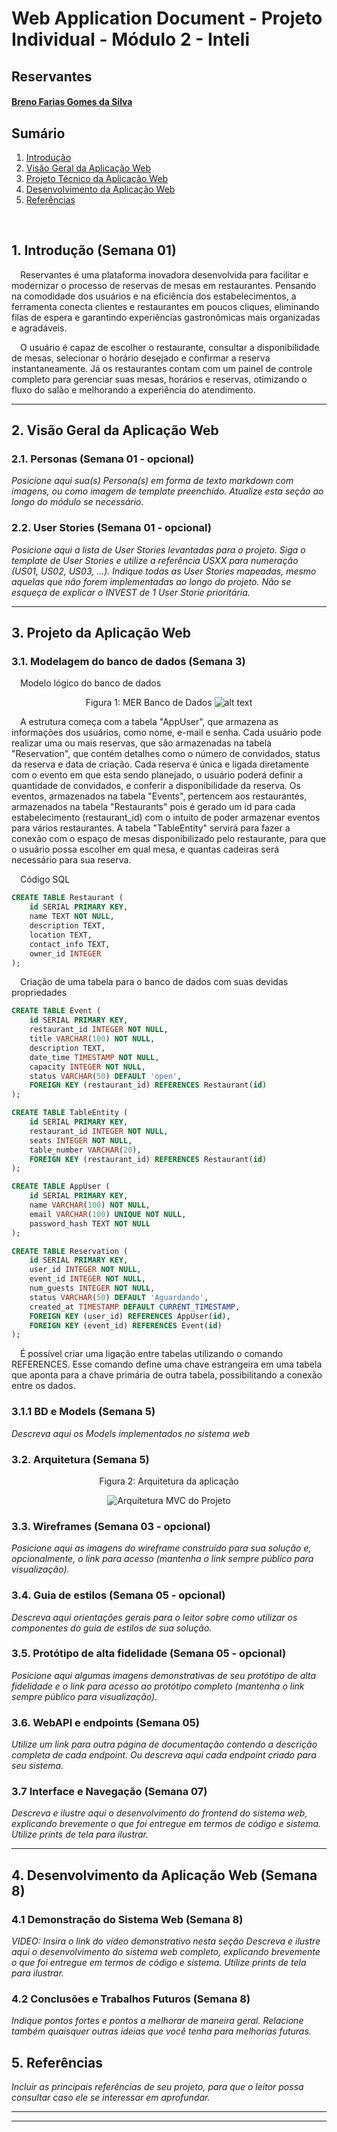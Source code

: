# Web Application Document - Projeto Individual - Módulo 2 - Inteli

## Reservantes

#### [Breno Farias Gomes da Silva](https://www.linkedin.com/in/brenofgsilva/)

## Sumário

1. [Introdução](#c1)
2. [Visão Geral da Aplicação Web](#c2)
3. [Projeto Técnico da Aplicação Web](#c3)
4. [Desenvolvimento da Aplicação Web](#c4)
5. [Referências](#c5)

<br>

## <a name="c1"></a>1. Introdução (Semana 01)

&emsp;Reservantes é uma plataforma inovadora desenvolvida para facilitar e modernizar o processo de reservas de mesas em restaurantes. Pensando na comodidade dos usuários e na eficiência dos estabelecimentos, a ferramenta conecta clientes e restaurantes em poucos cliques, eliminando filas de espera e garantindo experiências gastronômicas mais organizadas e agradáveis.

&emsp;O usuário é capaz de escolher o restaurante, consultar a disponibilidade de mesas, selecionar o horário desejado e confirmar a reserva instantaneamente. Já os restaurantes contam com um painel de controle completo para gerenciar suas mesas, horários e reservas, otimizando o fluxo do salão e melhorando a experiência do atendimento.

---

## <a name="c2"></a>2. Visão Geral da Aplicação Web

### 2.1. Personas (Semana 01 - opcional)

_Posicione aqui sua(s) Persona(s) em forma de texto markdown com imagens, ou como imagem de template preenchido. Atualize esta seção ao longo do módulo se necessário._

### 2.2. User Stories (Semana 01 - opcional)

_Posicione aqui a lista de User Stories levantadas para o projeto. Siga o template de User Stories e utilize a referência USXX para numeração (US01, US02, US03, ...). Indique todas as User Stories mapeadas, mesmo aquelas que não forem implementadas ao longo do projeto. Não se esqueça de explicar o INVEST de 1 User Storie prioritária._

---

## <a name="c3"></a>3. Projeto da Aplicação Web

### 3.1. Modelagem do banco de dados (Semana 3)

&emsp;Modelo lógico do banco de dados<br>

<div style ="text-align: center">

Figura 1: MER Banco de Dados
![alt text](assets/DBdiagram.png)

</div>

&emsp;A estrutura começa com a tabela "AppUser", que armazena as informações dos usuários, como nome, e-mail e senha. Cada usuário pode realizar uma ou mais reservas, que são armazenadas na tabela "Reservation", que contém detalhes como o número de convidados, status da reserva e data de criação. Cada reserva é única e ligada diretamente com o evento em que esta sendo planejado, o usuário poderá definir a quantidade de convidados, e conferir a disponibilidade da reserva. Os eventos, armazenados na tabela "Events", pertencem aos restaurantes, armazenados na tabela "Restaurants" pois é gerado um id para cada estabelecimento (restaurant_id) com o intuito de poder armazenar eventos para vários restaurantes. A tabela "TableEntity" servirá para fazer a conexão com o espaço de mesas disponibilizado pelo restaurante, para que o usuário possa escolher em qual mesa, e quantas cadeiras será necessário para sua reserva.

&emsp;Código SQL

```sql
CREATE TABLE Restaurant (
    id SERIAL PRIMARY KEY,
    name TEXT NOT NULL,
    description TEXT,
    location TEXT,
    contact_info TEXT,
    owner_id INTEGER
);

```

&emsp;Criação de uma tabela para o banco de dados com suas devidas propriedades

```sql
CREATE TABLE Event (
    id SERIAL PRIMARY KEY,
    restaurant_id INTEGER NOT NULL,
    title VARCHAR(100) NOT NULL,
    description TEXT,
    date_time TIMESTAMP NOT NULL,
    capacity INTEGER NOT NULL,
    status VARCHAR(50) DEFAULT 'open',
    FOREIGN KEY (restaurant_id) REFERENCES Restaurant(id)
);

CREATE TABLE TableEntity (
    id SERIAL PRIMARY KEY,
    restaurant_id INTEGER NOT NULL,
    seats INTEGER NOT NULL,
    table_number VARCHAR(20),
    FOREIGN KEY (restaurant_id) REFERENCES Restaurant(id)
);

CREATE TABLE AppUser (
    id SERIAL PRIMARY KEY,
    name VARCHAR(100) NOT NULL,
    email VARCHAR(100) UNIQUE NOT NULL,
    password_hash TEXT NOT NULL
);

CREATE TABLE Reservation (
    id SERIAL PRIMARY KEY,
    user_id INTEGER NOT NULL,
    event_id INTEGER NOT NULL,
    num_guests INTEGER NOT NULL,
    status VARCHAR(50) DEFAULT 'Aguardando',
    created_at TIMESTAMP DEFAULT CURRENT_TIMESTAMP,
    FOREIGN KEY (user_id) REFERENCES AppUser(id),
    FOREIGN KEY (event_id) REFERENCES Event(id)
);
```

&emsp;É possível criar uma ligação entre tabelas utilizando o comando REFERENCES. Esse comando define uma chave estrangeira em uma tabela que aponta para a chave primária de outra tabela, possibilitando a conexão entre os dados.

### 3.1.1 BD e Models (Semana 5)

_Descreva aqui os Models implementados no sistema web_

### 3.2. Arquitetura (Semana 5)

<div style ="text-align: center">

Figura 2: Arquitetura da aplicação

![Arquitetura MVC do Projeto](./assets/assetsWAD/arqMVC.png)

</div>

### 3.3. Wireframes (Semana 03 - opcional)

_Posicione aqui as imagens do wireframe construído para sua solução e, opcionalmente, o link para acesso (mantenha o link sempre público para visualização)._

### 3.4. Guia de estilos (Semana 05 - opcional)

_Descreva aqui orientações gerais para o leitor sobre como utilizar os componentes do guia de estilos de sua solução._

### 3.5. Protótipo de alta fidelidade (Semana 05 - opcional)

_Posicione aqui algumas imagens demonstrativas de seu protótipo de alta fidelidade e o link para acesso ao protótipo completo (mantenha o link sempre público para visualização)._

### 3.6. WebAPI e endpoints (Semana 05)

_Utilize um link para outra página de documentação contendo a descrição completa de cada endpoint. Ou descreva aqui cada endpoint criado para seu sistema._

### 3.7 Interface e Navegação (Semana 07)

_Descreva e ilustre aqui o desenvolvimento do frontend do sistema web, explicando brevemente o que foi entregue em termos de código e sistema. Utilize prints de tela para ilustrar._

---

## <a name="c4"></a>4. Desenvolvimento da Aplicação Web (Semana 8)

### 4.1 Demonstração do Sistema Web (Semana 8)

_VIDEO: Insira o link do vídeo demonstrativo nesta seção_
_Descreva e ilustre aqui o desenvolvimento do sistema web completo, explicando brevemente o que foi entregue em termos de código e sistema. Utilize prints de tela para ilustrar._

### 4.2 Conclusões e Trabalhos Futuros (Semana 8)

_Indique pontos fortes e pontos a melhorar de maneira geral._
_Relacione também quaisquer outras ideias que você tenha para melhorias futuras._

## <a name="c5"></a>5. Referências

_Incluir as principais referências de seu projeto, para que o leitor possa consultar caso ele se interessar em aprofundar._<br>

---

---
